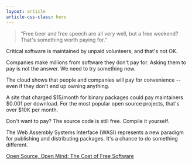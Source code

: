```yaml
---
layout: article
article-css-class: hero
---
```

<blockquote id="hero">“Free beer and free speech are all very well, but a free weekend? That's something worth paying for.”</blockquote>

Critical software is maintained by unpaid volunteers, and that's not OK.

Companies make millions from software they don't pay for. Asking them to pay is not the answer. We need to try something new.

The cloud shows that people and companies will pay for convenience -- even if they don't end up owning anything.

A site that charged $15/month for binary packages could pay maintainers $0.001 per download. For the most popular open source projects, that's over $10K per month.

Don't want to pay? The source code is still free. Compile it yourself.

The Web Assembly Systems Interface (WASI) represents a new paradigm for publishing and distributing packages. It's a chance to do something different.

[Open Source, Open Mind: The Cost of Free Software](open-source-open-mind)

